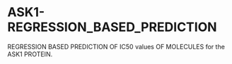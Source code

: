 # ASK1-REGRESSION_BASED_PREDICTION
REGRESSION BASED PREDICTION OF IC50 values OF MOLECULES for the ASK1 PROTEIN. 
